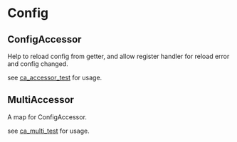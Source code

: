 # Config

## ConfigAccessor

Help to reload config from getter, and allow register handler for reload error and config changed.

see [ca_accessor_test](ca_accessor_test.go) for usage.

## MultiAccessor

A map for ConfigAccessor.

see [ca_multi_test](ca_multi_test.go) for usage.